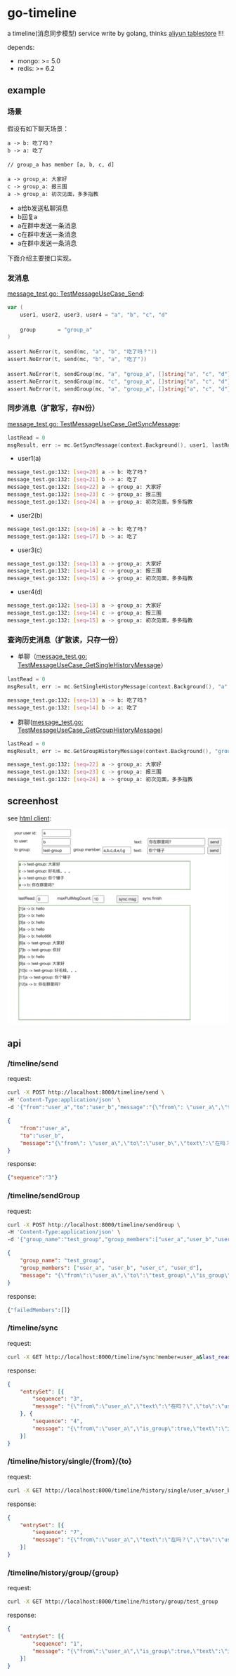 # go-timeline

a timeline(消息同步模型) service write by golang, thinks [aliyun tablestore](https://help.aliyun.com/document_detail/89885.html) !!!

depends:

- mongo: >= 5.0
- redis: >= 6.2

## example

### 场景

假设有如下聊天场景：

```text
a -> b: 吃了吗？
b -> a: 吃了

// group_a has member [a, b, c, d]

a -> group_a: 大家好
c -> group_a: 报三围
a -> group_a: 初次见面，多多指教
```

- a给b发送私聊消息
- b回复a
- a在群中发送一条消息
- c在群中发送一条消息
- a在群中发送一条消息

下面介绍主要接口实现。

### 发消息

[message_test.go: TestMessageUseCase_Send](internal/biz/message_test.go):

```go
var (
	user1, user2, user3, user4 = "a", "b", "c", "d"

	group       = "group_a"
)

assert.NoError(t, send(mc, "a", "b", "吃了吗？"))
assert.NoError(t, send(mc, "b", "a", "吃了"))

assert.NoError(t, sendGroup(mc, "a", "group_a", []string{"a", "c", "d"}, "大家好"))
assert.NoError(t, sendGroup(mc, "c", "group_a", []string{"a", "c", "d"}, "报三围"))
assert.NoError(t, sendGroup(mc, "a", "group_a", []string{"a", "c", "d"}, "初次见面，多多指教"))
```

### 同步消息（扩散写，存N份）

[message_test.go: TestMessageUseCase_GetSyncMessage](internal/biz/message_test.go):

```go
lastRead = 0
msgResult, err := mc.GetSyncMessage(context.Background(), user1, lastRead, math.MaxInt64)
```

- user1(a)

```bash
message_test.go:132: [seq=20] a -> b: 吃了吗？
message_test.go:132: [seq=21] b -> a: 吃了
message_test.go:132: [seq=22] a -> group_a: 大家好
message_test.go:132: [seq=23] c -> group_a: 报三围
message_test.go:132: [seq=24] a -> group_a: 初次见面，多多指教
```

- user2(b)

```bash
message_test.go:132: [seq=16] a -> b: 吃了吗？
message_test.go:132: [seq=17] b -> a: 吃了
```

- user3(c)

```bash
message_test.go:132: [seq=13] a -> group_a: 大家好
message_test.go:132: [seq=14] c -> group_a: 报三围
message_test.go:132: [seq=15] a -> group_a: 初次见面，多多指教
```

- user4(d)

```bash
message_test.go:132: [seq=13] a -> group_a: 大家好
message_test.go:132: [seq=14] c -> group_a: 报三围
message_test.go:132: [seq=15] a -> group_a: 初次见面，多多指教
```

### 查询历史消息（扩散读，只存一份）

- 单聊（[message_test.go: TestMessageUseCase_GetSingleHistoryMessage](internal/biz/message_test.go)）

```go
lastRead = 0
msgResult, err := mc.GetSingleHistoryMessage(context.Background(), "a", "b", lastRead, 10)
```

```bash
message_test.go:132: [seq=13] a -> b: 吃了吗？
message_test.go:132: [seq=14] b -> a: 吃了
```

- 群聊([message_test.go: TestMessageUseCase_GetGroupHistoryMessage](internal/biz/message_test.go))

```go
lastRead = 0
msgResult, err := mc.GetGroupHistoryMessage(context.Background(), "group_a", lastRead, 10)
```

```bash
message_test.go:132: [seq=22] a -> group_a: 大家好
message_test.go:132: [seq=23] c -> group_a: 报三围
message_test.go:132: [seq=24] a -> group_a: 初次见面，多多指教
```

## screenhost

see [html client](./cmd/client/html/index.html): 

![./doc/img/screenhost.jpg](./doc/img/screenhost.jpg)

## api

### /timeline/send

request:

```bash
curl -X POST http://localhost:8000/timeline/send \
-H 'Content-Type:application/json' \
-d '{"from":"user_a","to":"user_b","message":"{\"from\": \"user_a\",\"to\":\"user_b\",\"text\":\"在吗？\"}"}'
````

```json
{
    "from":"user_a",
    "to":"user_b",
    "message":"{\"from\": \"user_a\",\"to\":\"user_b\",\"text\":\"在吗？\"}"
}
```

response:

```json
{"sequence":"3"}
```

### /timeline/sendGroup

request:

```bash
curl -X POST http://localhost:8000/timeline/sendGroup \
-H 'Content-Type:application/json' \
-d '{"group_name":"test_group","group_members":["user_a","user_b","user_c","user_d"],"message":"{\"from\":\"user_a\",\"to\":\"test_group\",\"is_group\":true,\"text\":\"大家好\"}"}'
```

```json
{
	"group_name": "test_group",
	"group_members": ["user_a", "user_b", "user_c", "user_d"],
	"message": "{\"from\":\"user_a\",\"to\":\"test_group\",\"is_group\":true,\"text\":\"大家好\"}"
}
```

response:

```bash
{"failedMembers":[]}
```

### /timeline/sync

request:

```bash
curl -X GET http://localhost:8000/timeline/sync?member=user_a&last_read=0&count=10
```

response:

```json
{
	"entrySet": [{
		"sequence": "3",
		"message": "{\"from\":\"user_a\",\"text\":\"在吗？\",\"to\":\"user_b\"}"
	}, {
		"sequence": "4",
		"message": "{\"from\":\"user_a\",\"is_group\":true,\"text\":\"大家好\",\"to\":\"test_group\"}"
	}]
}
```

### /timeline/history/single/{from}/{to}

request:

```bash
curl -X GET http://localhost:8000/timeline/history/single/user_a/user_b
```

response:

```json
{
	"entrySet": [{
		"sequence": "7",
		"message": "{\"from\":\"user_a\",\"text\":\"在吗？\",\"to\":\"user_b\"}"
	}]
}
```

### /timeline/history/group/{group}

request:

```bash
curl -X GET http://localhost:8000/timeline/history/group/test_group
```

response:

```json
{
	"entrySet": [{
		"sequence": "1",
		"message": "{\"from\":\"user_a\",\"is_group\":true,\"text\":\"大家好\",\"to\":\"test_group\"}"
	}]
}
```
